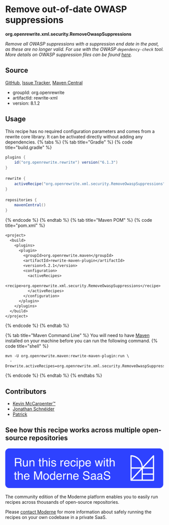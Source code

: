 # Remove out-of-date OWASP suppressions

**org.openrewrite.xml.security.RemoveOwaspSuppressions**

_Remove all OWASP suppressions with a suppression end date in the past, as these are no longer valid. For use with the OWASP `dependency-check` tool. More details on OWASP suppression files can be found [here](https://jeremylong.github.io/DependencyCheck/general/suppression.html)._

## Source

[GitHub](https://github.com/openrewrite/rewrite/blob/main/rewrite-xml/src/main/java/org/openrewrite/xml/security/RemoveOwaspSuppressions.java), [Issue Tracker](https://github.com/openrewrite/rewrite/issues), [Maven Central](https://central.sonatype.com/artifact/org.openrewrite/rewrite-xml/8.1.2/jar)

* groupId: org.openrewrite
* artifactId: rewrite-xml
* version: 8.1.2


## Usage

This recipe has no required configuration parameters and comes from a rewrite core library. It can be activated directly without adding any dependencies.
{% tabs %}
{% tab title="Gradle" %}
{% code title="build.gradle" %}
```groovy
plugins {
    id("org.openrewrite.rewrite") version("6.1.3")
}

rewrite {
    activeRecipe("org.openrewrite.xml.security.RemoveOwaspSuppressions")
}

repositories {
    mavenCentral()
}

```
{% endcode %}
{% endtab %}
{% tab title="Maven POM" %}
{% code title="pom.xml" %}
```markup
<project>
  <build>
    <plugins>
      <plugin>
        <groupId>org.openrewrite.maven</groupId>
        <artifactId>rewrite-maven-plugin</artifactId>
        <version>5.2.1</version>
        <configuration>
          <activeRecipes>
            <recipe>org.openrewrite.xml.security.RemoveOwaspSuppressions</recipe>
          </activeRecipes>
        </configuration>
      </plugin>
    </plugins>
  </build>
</project>
```
{% endcode %}
{% endtab %}

{% tab title="Maven Command Line" %}
You will need to have [Maven](https://maven.apache.org/download.cgi) installed on your machine before you can run the following command.
{% code title="shell" %}
```shell
mvn -U org.openrewrite.maven:rewrite-maven-plugin:run \
  -Drewrite.activeRecipes=org.openrewrite.xml.security.RemoveOwaspSuppressions
```
{% endcode %}
{% endtab %}
{% endtabs %}

## Contributors
* [Kevin McCarpenter™️](kevin@moderne.io)
* [Jonathan Schnéider](jkschneider@gmail.com)
* [Patrick](patway99@gmail.com)


## See how this recipe works across multiple open-source repositories

[![Moderne Link Image](/.gitbook/assets/ModerneRecipeButton.png)](https://public.moderne.io/recipes/org.openrewrite.xml.security.RemoveOwaspSuppressions)

The community edition of the Moderne platform enables you to easily run recipes across thousands of open-source repositories.

Please [contact Moderne](https://moderne.io/product) for more information about safely running the recipes on your own codebase in a private SaaS.
